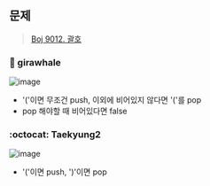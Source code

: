 ## 문제
> [Boj 9012. 괄호](https://www.acmicpc.net/problem/9012)


### :whale: girawhale

![image](https://user-images.githubusercontent.com/48428699/91640910-f31e6380-ea5b-11ea-86fa-b2fe758342a0.png)

- '('이면 무조건 push, 이외에 비어있지 않다면 '('를 pop
- pop 해야할 때 비어있다면 false

### :octocat: Taekyung2
![image](https://user-images.githubusercontent.com/37056992/91845285-d3718000-ec93-11ea-92df-cd5710ffbb0a.png)

- '('이면 push, ')'이면 pop